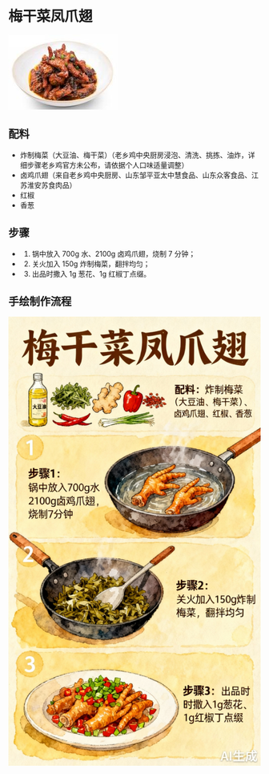 # 梅干菜凤爪翅

![梅干菜凤爪翅](../images/梅干菜凤爪翅.jpg)


## 配料
- 炸制梅菜（大豆油、梅干菜）（老乡鸡中央厨房浸泡、清洗、挑拣、油炸，详细步骤老乡鸡官方未公布，请依据个人口味适量调整）
- 卤鸡爪翅（来自老乡鸡中央厨房、山东邹平亚太中慧食品、山东众客食品、江苏淮安苏食肉品）
- 红椒
- 香葱

## 步骤
- 1. 锅中放入 700g 水、2100g 卤鸡爪翅，烧制 7 分钟；
- 2. 关火加入 150g 炸制梅菜，翻拌均匀；
- 3. 出品时撒入 1g 葱花、1g 红椒丁点缀。


## 手绘制作流程

![手绘制作流程](../images/炖菜/梅干菜凤爪翅.jpg)
